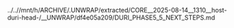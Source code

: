 ../..//mnt/h/ARCHIVE/.UNWRAP/extracted/CORE__2025-08-14__1310__host-duri-head-/__UNWRAP/df4e05a209/DURI_PHASE5_5_NEXT_STEPS.md